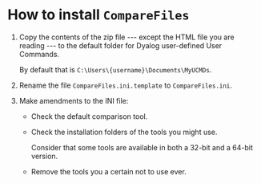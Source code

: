 # How to install `CompareFiles`

1. Copy the contents of the zip file --- except the HTML file you are reading --- to the default folder for Dyalog user-defined User Commands.

   By default that is `C:\Users\{username}\Documents\MyUCMDs`.

2. Rename the file `CompareFiles.ini.template` to `CompareFiles.ini`.

3. Make amendments to the INI file:

   * Check the default comparison tool.
   * Check the installation folders of the tools you might use.

     Consider that some tools are available in both a 32-bit and a 64-bit version.
   * Remove the tools you a certain not to use ever.